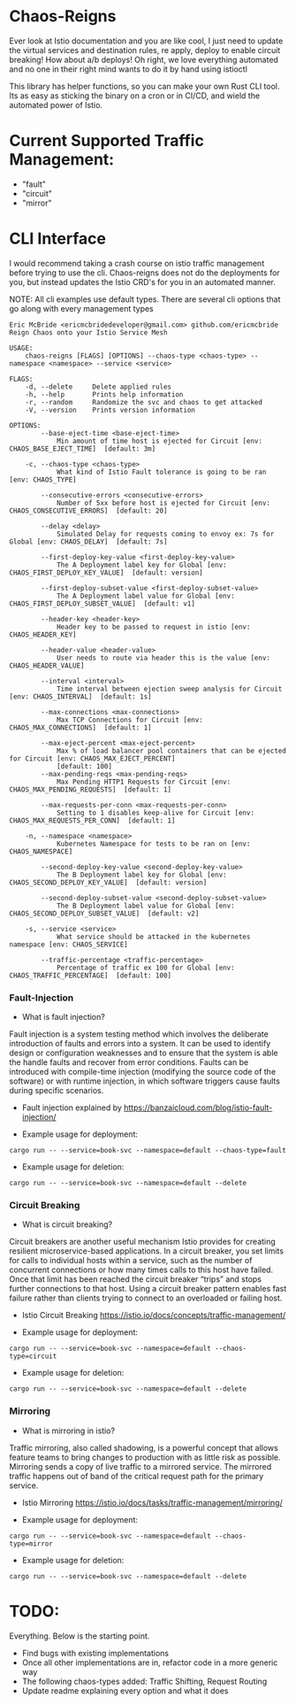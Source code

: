 # Chaos-Reigns
Ever look at Istio documentation and you are like cool, I just need to update the virtual services and destination rules, re apply, deploy to enable circuit breaking!  How about a/b deploys! Oh right, we love everything automated and no one in their right mind wants to do it by hand using istioctl  

This library has helper functions, so you can make your own Rust CLI tool.  Its as easy as sticking the binary on a cron or in CI/CD, and wield the automated power of Istio.  

# Current Supported Traffic Management:
- "fault"
- "circuit"
- "mirror"

# CLI Interface
I would recommend taking a crash course on istio traffic management before trying to use the cli.
Chaos-reigns does not do the deployments for you, but instead updates the Istio CRD's for you in an
automated manner.

NOTE: All cli examples use default types.  There are several cli options that go along with every
management types

```
Eric McBride <ericmcbridedeveloper@gmail.com> github.com/ericmcbride
Reign Chaos onto your Istio Service Mesh

USAGE:
    chaos-reigns [FLAGS] [OPTIONS] --chaos-type <chaos-type> --namespace <namespace> --service <service>

FLAGS:
    -d, --delete     Delete applied rules
    -h, --help       Prints help information
    -r, --random     Randomize the svc and chaos to get attacked
    -V, --version    Prints version information

OPTIONS:
        --base-eject-time <base-eject-time>
            Min amount of time host is ejected for Circuit [env: CHAOS_BASE_EJECT_TIME]  [default: 3m]

    -c, --chaos-type <chaos-type>
            What kind of Istio Fault tolerance is going to be ran [env: CHAOS_TYPE]

        --consecutive-errors <consecutive-errors>
            Number of 5xx before host is ejected for Circuit [env: CHAOS_CONSECUTIVE_ERRORS]  [default: 20]

        --delay <delay>
            Simulated Delay for requests coming to envoy ex: 7s for Global [env: CHAOS_DELAY]  [default: 7s]

        --first-deploy-key-value <first-deploy-key-value>
            The A Deployment label key for Global [env: CHAOS_FIRST_DEPLOY_KEY_VALUE]  [default: version]

        --first-deploy-subset-value <first-deploy-subset-value>
            The A Deployment label value for Global [env: CHAOS_FIRST_DEPLOY_SUBSET_VALUE]  [default: v1]

        --header-key <header-key>
            Header key to be passed to request in istio [env: CHAOS_HEADER_KEY]

        --header-value <header-value>
            User needs to route via header this is the value [env: CHAOS_HEADER_VALUE]

        --interval <interval>
            Time interval between ejection sweep analysis for Circuit [env: CHAOS_INTERVAL]  [default: 1s]

        --max-connections <max-connections>
            Max TCP Connections for Circuit [env: CHAOS_MAX_CONNECTIONS]  [default: 1]

        --max-eject-percent <max-eject-percent>
            Max % of load balancer pool containers that can be ejected for Circuit [env: CHAOS_MAX_EJECT_PERCENT]
            [default: 100]
        --max-pending-reqs <max-pending-reqs>
            Max Pending HTTP1 Requests for Circuit [env: CHAOS_MAX_PENDING_REQUESTS]  [default: 1]

        --max-requests-per-conn <max-requests-per-conn>
            Setting to 1 disables keep-alive for Circuit [env: CHAOS_MAX_REQUESTS_PER_CONN]  [default: 1]

    -n, --namespace <namespace>
            Kubernetes Namespace for tests to be ran on [env: CHAOS_NAMESPACE]

        --second-deploy-key-value <second-deploy-key-value>
            The B Deployment label key for Global [env: CHAOS_SECOND_DEPLOY_KEY_VALUE]  [default: version]

        --second-deploy-subset-value <second-deploy-subset-value>
            The B Deployment label value for Global [env: CHAOS_SECOND_DEPLOY_SUBSET_VALUE]  [default: v2]

    -s, --service <service>
            What service should be attacked in the kubernetes namespace [env: CHAOS_SERVICE]

        --traffic-percentage <traffic-percentage>
            Percentage of traffic ex 100 for Global [env: CHAOS_TRAFFIC_PERCENTAGE]  [default: 100]
```

### Fault-Injection
- What is fault injection? 

Fault injection is a system testing method which involves the deliberate introduction of faults and errors into
a system. It can be used to identify design or configuration weaknesses and to ensure that the system 
is able the handle faults and recover from error conditions. Faults can be introduced with compile-time 
injection (modifying the source code of the software) or with runtime injection, in which software triggers 
cause faults during specific scenarios.
  
- Fault injection explained by https://banzaicloud.com/blog/istio-fault-injection/

- Example usage for deployment:
```
cargo run -- --service=book-svc --namespace=default --chaos-type=fault
```

- Example usage for deletion:
```
cargo run -- --service=book-svc --namespace=default --delete
```

### Circuit Breaking
- What is circuit breaking?

Circuit breakers are another useful mechanism Istio provides for creating resilient microservice-based
applications. In a circuit breaker, you set limits for calls to individual hosts within a service, 
such as the number of concurrent connections or how many times calls to this host have failed. 
Once that limit has been reached the circuit breaker “trips” and stops further connections to that
host. Using a circuit breaker pattern enables fast failure rather than clients trying to connect 
to an overloaded or failing host.
 
 - Istio Circuit Breaking https://istio.io/docs/concepts/traffic-management/


- Example usage for deployment:
```
cargo run -- --service=book-svc --namespace=default --chaos-type=circuit
```

- Example usage for deletion:
```
cargo run -- --service=book-svc --namespace=default --delete
```

### Mirroring
- What is mirroring in istio?

Traffic mirroring, also called shadowing, is a powerful concept that allows feature teams to bring 
changes to production with as little risk as possible. Mirroring sends a copy of live traffic
to a mirrored service. The mirrored traffic happens out of band of the critical request path 
for the primary service.

- Istio Mirroring https://istio.io/docs/tasks/traffic-management/mirroring/

- Example usage for deployment:
```
cargo run -- --service=book-svc --namespace=default --chaos-type=mirror
```

- Example usage for deletion:
```
cargo run -- --service=book-svc --namespace=default --delete
```

# TODO:
Everything.  Below is the starting point.
- Find bugs with existing implementations
- Once all other implementations are in, refactor code in a more generic way
- The following chaos-types added: Traffic Shifting, Request Routing
- Update readme explaining every option and what it does
